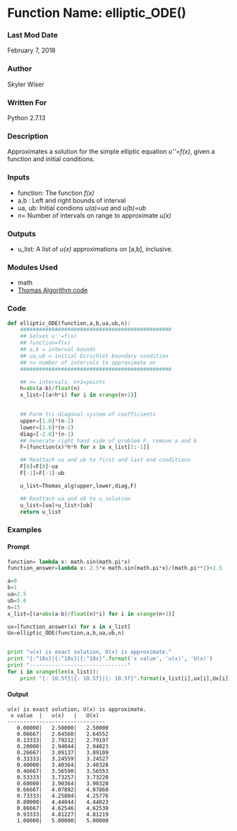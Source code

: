 # Function Name: elliptic_ODE()

### Last Mod Date

February 7, 2018

### Author

Skyler Wiser

### Written For

Python 2.7.13

### Description

Approximates a solution for the simple elliptic equation _u''=f(x)_, given a function and initial conditions.

### Inputs

* function: The function _f(x)_
* a,b : Left and right bounds of interval
* ua, ub: Initial condions _u(a)=ua_ and _u(b)=ub_
* n= Number of intervals on range to approximate _u(x)_

### Outputs

* u_list: A list of _u(x)_ approximations on [a,b], inclusive.

### Modules Used

* math
* [Thomas Algorithm code](https://swiser.github.io/MATH5620/HW2/Thomas_alg)

### Code

```python
def elliptic_ODE(function,a,b,ua,ub,n):
    ################################################
    ## Solves u''=f(x)
    ## function=f(x)
    ## a,b = interval bounds
    ## ua,ub = initial Dirichlet boundary condition
    ## n= number of intervals to approximate on
    ################################################

    ## n= intervals, n+1=points
    h=abs(a-b)/float(n)
    x_list=[(a+h*i) for i in xrange(n+1)]
    

    ## Form tri-diagonal system of coefficients
    upper=[1.0]*(n-2)
    lower=[1.0]*(n-2)
    diag=[-2.0]*(n-1)
    ## Generate right hand side of problem F, remove a and b
    F=[function(x)*h*h for x in x_list[1:-1]]

    ## Reattach ua and ub to first and last end conditions
    F[0]=F[0]-ua
    F[-1]=F[-1]-ub

    u_list=Thomas_alg(upper,lower,diag,F)

    ## Reattach ua and ub to u_solution
    u_list=[ua]+u_list+[ub]
    return u_list
```

### Examples
#### Prompt

```python
function= lambda x: math.sin(math.pi*x)
function_answer=lambda x: 2.5*x-math.sin(math.pi*x)/(math.pi**2)+2.5

a=0
b=1
ua=2.5
ub=5.0
n=15
x_list=[(a+abs(a-b)/float(n)*i) for i in xrange(n+1)]

ux=[function_answer(x) for x in x_list]
Ux=elliptic_ODE(function,a,b,ua,ub,n)


print "u(x) is exact solution, U(x) is approximate."
print "{:^10s}|{:^10s}|{:^10s}".format('x value', 'u(x)', 'U(x)')
print "-------------------------------"
for i in xrange(len(x_list)):
    print "{: 10.5f}|{: 10.5f}|{: 10.5f}".format(x_list[i],ux[i],Ux[i])
```

#### Output

```
u(x) is exact solution, U(x) is approximate.
 x value  |   u(x)   |   U(x)   
-------------------------------
   0.00000|   2.50000|   2.50000
   0.06667|   2.64560|   2.64552
   0.13333|   2.79212|   2.79197
   0.20000|   2.94044|   2.94023
   0.26667|   3.09137|   3.09109
   0.33333|   3.24559|   3.24527
   0.40000|   3.40364|   3.40328
   0.46667|   3.56590|   3.56553
   0.53333|   3.73257|   3.73220
   0.60000|   3.90364|   3.90328
   0.66667|   4.07892|   4.07860
   0.73333|   4.25804|   4.25776
   0.80000|   4.44044|   4.44023
   0.86667|   4.62546|   4.62530
   0.93333|   4.81227|   4.81219
   1.00000|   5.00000|   5.00000
```